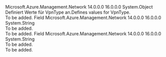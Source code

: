 <Type Name="VpnType" FullName="Microsoft.Azure.Management.Network.Models.VpnType">
  <TypeSignature Language="C#" Value="public static class VpnType" />
  <TypeSignature Language="ILAsm" Value=".class public auto ansi abstract sealed beforefieldinit VpnType extends System.Object" />
  <TypeSignature Language="DocId" Value="T:Microsoft.Azure.Management.Network.Models.VpnType" />
  <TypeSignature Language="VB.NET" Value="Public Class VpnType" />
  <TypeSignature Language="F#" Value="type VpnType = class" />
  <AssemblyInfo>
    <AssemblyName>Microsoft.Azure.Management.Network</AssemblyName>
    <AssemblyVersion>14.0.0.0</AssemblyVersion>
    <AssemblyVersion>16.0.0.0</AssemblyVersion>
  </AssemblyInfo>
  <Base>
    <BaseTypeName>System.Object</BaseTypeName>
  </Base>
  <Interfaces />
  <Docs>
    <summary>
            <span data-ttu-id="b2e76-101">Definiert Werte für VpnType an.</span><span class="sxs-lookup"><span data-stu-id="b2e76-101">Defines values for VpnType.</span></span>
            </summary>
    <remarks>To be added.</remarks>
  </Docs>
  <Members>
    <Member MemberName="PolicyBased">
      <MemberSignature Language="C#" Value="public const string PolicyBased;" />
      <MemberSignature Language="ILAsm" Value=".field public static literal string PolicyBased" />
      <MemberSignature Language="DocId" Value="F:Microsoft.Azure.Management.Network.Models.VpnType.PolicyBased" />
      <MemberSignature Language="VB.NET" Value="Public Const PolicyBased As String " />
      <MemberSignature Language="F#" Value="val mutable PolicyBased : string" Usage="Microsoft.Azure.Management.Network.Models.VpnType.PolicyBased" />
      <MemberType>Field</MemberType>
      <AssemblyInfo>
        <AssemblyName>Microsoft.Azure.Management.Network</AssemblyName>
        <AssemblyVersion>14.0.0.0</AssemblyVersion>
        <AssemblyVersion>16.0.0.0</AssemblyVersion>
      </AssemblyInfo>
      <ReturnValue>
        <ReturnType>System.String</ReturnType>
      </ReturnValue>
      <Docs>
        <summary>To be added.</summary>
        <remarks>To be added.</remarks>
      </Docs>
    </Member>
    <Member MemberName="RouteBased">
      <MemberSignature Language="C#" Value="public const string RouteBased;" />
      <MemberSignature Language="ILAsm" Value=".field public static literal string RouteBased" />
      <MemberSignature Language="DocId" Value="F:Microsoft.Azure.Management.Network.Models.VpnType.RouteBased" />
      <MemberSignature Language="VB.NET" Value="Public Const RouteBased As String " />
      <MemberSignature Language="F#" Value="val mutable RouteBased : string" Usage="Microsoft.Azure.Management.Network.Models.VpnType.RouteBased" />
      <MemberType>Field</MemberType>
      <AssemblyInfo>
        <AssemblyName>Microsoft.Azure.Management.Network</AssemblyName>
        <AssemblyVersion>14.0.0.0</AssemblyVersion>
        <AssemblyVersion>16.0.0.0</AssemblyVersion>
      </AssemblyInfo>
      <ReturnValue>
        <ReturnType>System.String</ReturnType>
      </ReturnValue>
      <Docs>
        <summary>To be added.</summary>
        <remarks>To be added.</remarks>
      </Docs>
    </Member>
  </Members>
</Type>